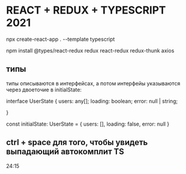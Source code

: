 # REACT + REDUX + TYPESCRIPT 2021
npx create-react-app . --template typescript 

npm install @types/react-redux redux react-redux redux-thunk axios

## типы
типы описываются в интерфейсах, а потом интерфейы указываются через двоеточие в initialState:

interface UserState {
    users: any[];
    loading: boolean;
    error: null | string;

}

const initialState: UserState = {
    users: [],
    loading: false,
    error: null
}

## ctrl + space для того, чтобы увидеть выпадающий автокомплит TS 
24:15
